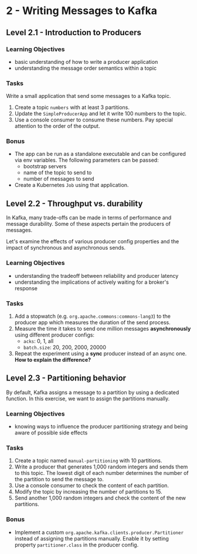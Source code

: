 # 2 - Writing Messages to Kafka

## Level 2.1 - Introduction to Producers

### Learning Objectives

- basic understanding of how to write a producer application
- understanding the message order semantics within a topic

### Tasks

Write a small application that send some messages to a Kafka topic.

1. Create a topic `numbers` with at least 3 partitions.
2. Update the `SimpleProducerApp` and let it write 100 numbers to the topic.
3. Use a console consumer to consume these numbers. Pay special attention to the order of the output.

### Bonus

- The app can be run as a standalone executable and can be configured via env variables. The following parameters can
  be passed:
    - bootstrap servers
    - name of the topic to send to
    - number of messages to send
- Create a Kubernetes `Job` using that application.

## Level 2.2 - Throughput vs. durability

In Kafka, many trade-offs can be made in terms of performance and message durability. Some of these aspects pertain
the producers of messages.

Let's examine the effects of various producer config properties and the impact of synchronous and asynchronous sends.

### Learning Objectives

- understanding the tradeoff between reliability and producer latency
- understanding the implications of actively waiting for a broker's response

### Tasks

1. Add a stopwatch (e.g. `org.apache.commons:commons-lang3`) to the producer app which measures the duration of the
   send process.
2. Measure the time it takes to send one million messages **asynchronously** using different producer configs:
    - `acks`: 0, 1, all
    - `batch.size`: 20, 200, 2000, 20000
3. Repeat the experiment using a **sync** producer instead of an async one. **How to explain the difference?**

## Level 2.3 - Partitioning behavior

By default, Kafka assigns a message to a partition by using a dedicated function. In this exercise, we want to assign
the partitions manually.

### Learning Objectives

- knowing ways to influence the producer partitioning strategy and being aware of possible side effects

### Tasks

1. Create a topic named `manual-partitioning` with 10 partitions.
2. Write a producer that generates 1,000 random integers and sends them to this topic. The lowest digit of each number
   determines the number of the partition to send the message to.
3. Use a console consumer to check the content of each partition.
4. Modify the topic by increasing the number of partitions to 15.
5. Send another 1,000 random integers and check the content of the new partitions.

### Bonus

- Implement a custom `org.apache.kafka.clients.producer.Partitioner` instead of assigning the partitions manually.
  Enable it by setting property `partitioner.class` in the producer config.
